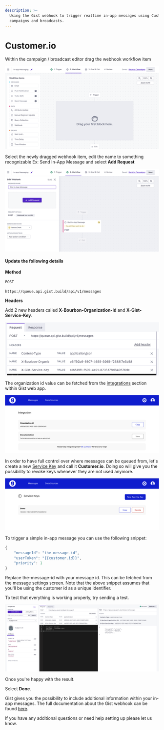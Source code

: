 ```yaml
---
description: >-
  Using the Gist webhook to trigger realtime in-app messages using Customer.io
  campaigns and broadcasts.
---
```


# Customer.io

Within the campaign / broadcast editor drag the webhook workflow item

![](<../.gitbook/assets/image (13).png>)

Select the newly dragged webhook item, edit the name to something recognizable Ex: Send In-App Message and select **Add Request**

![](<../.gitbook/assets/image (16).png>)

#### Update the following details <a href="#update-the-following-details" id="update-the-following-details"></a>

**Method**

`POST`

`https://queue.api.gist.build/api/v1/messages`

**Headers**

Add 2 new headers called **X-Bourbon-Organization-Id** and **X-Gist-Service-Key**.

![](<../.gitbook/assets/image (12).png>)

The organization id value can be fetched from the [integrations](https://app.gist.build/integration) section within Gist web app.

![](../.gitbook/assets/image.png)

In order to have full control over where messages can be queued from, let's create a new [Service Key](https://app.gist.build/account/service-keys) and call it **Customer.io**. Doing so will give you the possibility to revoke keys whenever they are not used anymore.

![](<../.gitbook/assets/image (2).png>)

To trigger a simple in-app message you can use the following snippet:

```javascript
{
	"messageId": "the-message-id",
	"userToken": "{{customer.id}}",
	"priority": 1
}
```

Replace the-message-id with your message id. This can be fetched from the message settings screen. Note that the above snippet assumes that you'll be using the customer id as a unique identifier.

To test that everything is working properly, try sending a test.

![](<../.gitbook/assets/image (11).png>)

Once you're happy with the result.

Select **Done**.

Gist gives you the possibility to include additional information within your in-app messages. The full documentation about the Gist webhook can be found [here](../api/webhook.md).

If you have any additional questions or need help setting up please let us know.
